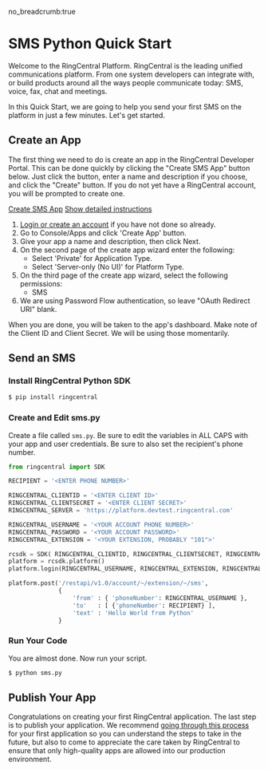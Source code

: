 no_breadcrumb:true

# SMS Python Quick Start

Welcome to the RingCentral Platform. RingCentral is the leading unified communications platform. From one system developers can integrate with, or build products around all the ways people communicate today: SMS, voice, fax, chat and meetings.

In this Quick Start, we are going to help you send your first SMS on the platform in just a few minutes. Let's get started.

## Create an App

The first thing we need to do is create an app in the RingCentral Developer Portal. This can be done quickly by clicking the "Create SMS App" button below. Just click the button, enter a name and description if you choose, and click the "Create" button. If you do not yet have a RingCentral account, you will be prompted to create one.

<a target="_new" href="https://developer.ringcentral.com/new-app?name=SMS+Quick+Start+App&desc=A+simple+app+to+demo+sending+an+SMS+on+RingCentral&public=false&type=ServerOther&carriers=7710,7310,3420&permissions=SMS,ReadMessages&redirectUri=" class="btn btn-primary">Create SMS App</a>
<a class="btn-link btn-collapse" data-toggle="collapse" href="#create-app-instructions" role="button" aria-expanded="false" aria-controls="create-app-instructions">Show detailed instructions</a>

<div class="collapse" id="create-app-instructions">
<ol>
<li><a href="https://developer.ringcentral.com/login.html#/">Login or create an account</a> if you have not done so already.</li>
<li>Go to Console/Apps and click 'Create App' button.</li>
<li>Give your app a name and description, then click Next.</li>
<li>On the second page of the create app wizard enter the following:
  <ul>
  <li>Select 'Private' for Application Type.</li>
  <li>Select 'Server-only (No UI)' for Platform Type.</li>
  </ul>
  </li>
<li>On the third page of the create app wizard, select the following permissions:
  <ul>
    <li>SMS</li>
  </ul>
  </li>
<li>We are using Password Flow authentication, so leave "OAuth Redirect URI" blank.</li>
</ol>
</div>

When you are done, you will be taken to the app's dashboard. Make note of the Client ID and Client Secret. We will be using those momentarily.

## Send an SMS

### Install RingCentral Python SDK

```bash
$ pip install ringcentral
```

### Create and Edit sms.py

Create a file called `sms.py`. Be sure to edit the variables in ALL CAPS with your app and user credentials. Be sure to also set the recipient's phone number.

```python
from ringcentral import SDK

RECIPIENT = '<ENTER PHONE NUMBER>'

RINGCENTRAL_CLIENTID = '<ENTER CLIENT ID>'
RINGCENTRAL_CLIENTSECRET = '<ENTER CLIENT SECRET>'
RINGCENTRAL_SERVER = 'https://platform.devtest.ringcentral.com'

RINGCENTRAL_USERNAME = '<YOUR ACCOUNT PHONE NUMBER>'
RINGCENTRAL_PASSWORD = '<YOUR ACCOUNT PASSWORD>'
RINGCENTRAL_EXTENSION = '<YOUR EXTENSION, PROBABLY "101">'

rcsdk = SDK( RINGCENTRAL_CLIENTID, RINGCENTRAL_CLIENTSECRET, RINGCENTRAL_SERVER)
platform = rcsdk.platform()
platform.login(RINGCENTRAL_USERNAME, RINGCENTRAL_EXTENSION, RINGCENTRAL_PASSWORD)

platform.post('/restapi/v1.0/account/~/extension/~/sms',
              {
                  'from' : { 'phoneNumber': RINGCENTRAL_USERNAME },
                  'to'   : [ {'phoneNumber': RECIPIENT} ],
                  'text' : 'Hello World from Python'
              }
```

### Run Your Code

You are almost done. Now run your script.

```bash
$ python sms.py
```

## Publish Your App

Congratulations on creating your first RingCentral application. The last step is to publish your application. We recommend [going through this process](../basics/publish) for your first application so you can understand the steps to take in the future, but also to come to appreciate the care taken by RingCentral to ensure that only high-quality apps are allowed into our production environment.
